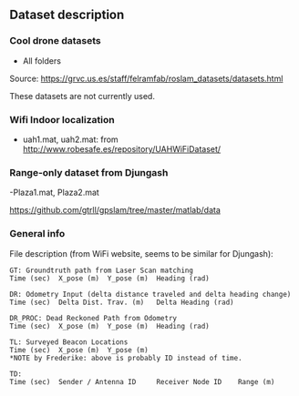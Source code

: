 ## Dataset description

### Cool drone datasets

- All folders

Source: https://grvc.us.es/staff/felramfab/roslam_datasets/datasets.html

These datasets are not currently used. 

### Wifi Indoor localization

- uah1.mat, uah2.mat: from http://www.robesafe.es/repository/UAHWiFiDataset/


### Range-only dataset from Djungash

-Plaza1.mat, Plaza2.mat

https://github.com/gtrll/gpslam/tree/master/matlab/data

### General info

File description (from WiFi website, seems to be similar for Djungash): 
```
GT: Groundtruth path from Laser Scan matching
Time (sec) 	X_pose (m) 	Y_pose (m) 	Heading (rad)

DR: Odometry Input (delta distance traveled and delta heading change)
Time (sec) 	Delta Dist. Trav. (m) 	Delta Heading (rad)

DR_PROC: Dead Reckoned Path from Odometry
Time (sec) 	X_pose (m) 	Y_pose (m) 	Heading (rad)

TL: Surveyed Beacon Locations
Time (sec) 	X_pose (m) 	Y_pose (m)
*NOTE by Frederike: above is probably ID instead of time.

TD:
Time (sec) 	Sender / Antenna ID 	Receiver Node ID 	Range (m)
```
